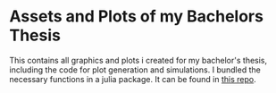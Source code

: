 # Assets and Plots of my Bachelors Thesis

This contains all graphics and plots i created for my bachelor's thesis, including the code for plot generation and simulations.
I bundled the necessary functions in a julia package. It can be found in [this repo](https://github.com/onecalfman/IntegratedOscillatorModel.jl).

